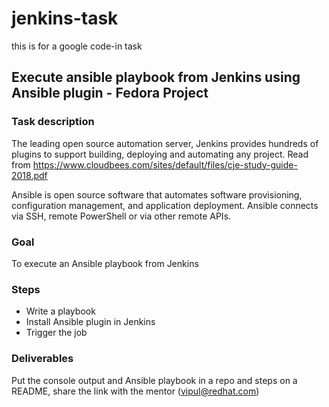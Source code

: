 # jenkins-task
this is for a google code-in task

## Execute ansible playbook from Jenkins using Ansible plugin - Fedora Project
### Task description

The leading open source automation server, Jenkins provides hundreds of plugins to support building, deploying and automating any project. Read from https://www.cloudbees.com/sites/default/files/cje-study-guide-2018.pdf

Ansible is open source software that automates software provisioning, configuration management, and application deployment. Ansible connects via SSH, remote PowerShell or via other remote APIs.

### Goal

To execute an Ansible playbook from Jenkins

### Steps

- Write a playbook
- Install Ansible plugin in Jenkins
- Trigger the job

### Deliverables

Put the console output and Ansible playbook in a repo and steps on a README, share the link with the mentor (vipul@redhat.com)